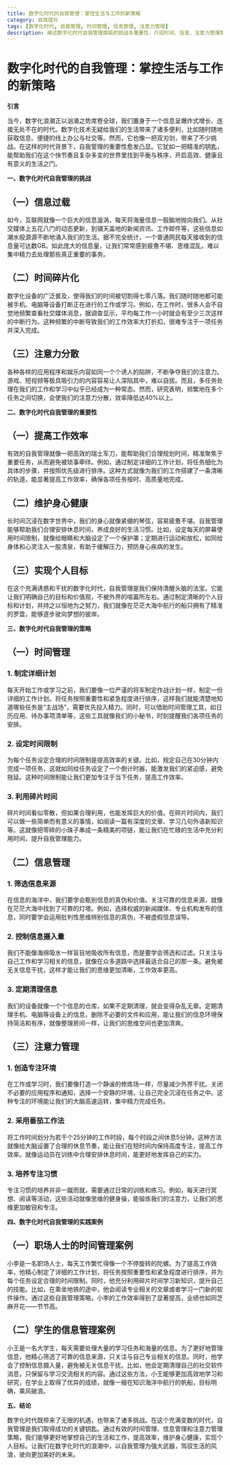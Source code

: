 ```yaml
---
title: 数字化时代的自我管理：掌控生活与工作的新策略
category: 自我提升
tags: [数字化时代, 自我管理, 时间管理, 信息管理, 注意力管理]
description: 阐述数字化时代自我管理面临的挑战与重要性，介绍时间、信息、注意力管理策略并给出实践案例，强调其在掌控生活与工作中的关键作用。
---
```


# 数字化时代的自我管理：掌控生活与工作的新策略

**引言**

当今，数字化浪潮正以汹涌之势席卷全球，我们置身于一个信息呈爆炸式增长、连接无处不在的时代。数字化技术无疑给我们的生活带来了诸多便利，比如随时随地获取信息、便捷的线上办公与社交等。然而，它也像一把双刃剑，带来了不少挑战。在这样的时代背景下，自我管理的重要性愈发凸显。它犹如一把精准的钥匙，能帮助我们在这个快节奏且复杂多变的世界里找到平衡与秩序，开启高效、健康且有意义的生活之门。

**一、数字化时代自我管理的挑战**

## （一）信息过载
如今，互联网就像一个巨大的信息漩涡，每天将海量信息一股脑地抛向我们。从社交媒体上五花八门的动态更新，到铺天盖地的新闻资讯、工作邮件等，这些信息如潮水般源源不断地涌入我们的生活。据不完全统计，一个普通网民每天接收到的信息量可达数GB。如此庞大的信息量，让我们常常感到疲惫不堪、思维混乱，难以集中精力去处理那些真正重要的事务。

## （二）时间碎片化
数字化设备的广泛普及，使得我们的时间被切割得七零八落。我们随时随地都可能被手机、电脑等设备打断正在进行的工作或学习。例如，在工作时，很多人会不自觉地频繁查看社交媒体消息，据调查显示，平均每工作一小时就会有至少三次这样的中断行为。这种频繁的中断导致我们的工作效率大打折扣，很难专注于一项任务并深入完成。

## （三）注意力分散
各种各样的应用程序和娱乐内容如同一个个诱人的陷阱，不断争夺我们的注意力。游戏、短视频等极具吸引力的内容容易让人深陷其中，难以自拔。而且，多任务处理在我们的工作和学习中似乎已经成为一种常态。然而，研究表明，频繁地在多个任务之间切换，会使我们的注意力分散，效率降低达40%以上。

**二、数字化时代自我管理的重要性**

## （一）提高工作效率
有效的自我管理就像一把高效的瑞士军刀，能帮助我们合理规划时间，精准聚焦于重要任务，从而避免被琐事牵绊。例如，通过制定详细的工作计划，将任务细化为具体的步骤，并按照优先级进行排序。这种方式就像为我们的工作搭建了一条清晰的轨道，能显著提高工作效率，确保各项任务按时、高质量地完成。

## （二）维护身心健康
长时间沉浸在数字世界中，我们的身心就像紧绷的琴弦，容易疲惫不堪。自我管理能够帮助我们合理安排休息时间，养成良好的生活习惯。比如，设定每天的屏幕使用时间限制，就像给眼睛和大脑设定了一个保护罩；定期进行运动和放松，如同给身体和心灵注入一股清泉，有助于缓解压力，预防身心疾病的发生。

## （三）实现个人目标
在这个充满诱惑和干扰的数字化时代，自我管理是我们保持清醒头脑的法宝。它能让我们明确自己的目标和价值观，不被外界的喧嚣所左右。通过制定清晰的个人目标和计划，并持之以恒地为之努力，我们就像在茫茫大海中航行的船只拥有了精准的罗盘，能够逐步驶向梦想的彼岸。

**三、数字化时代自我管理的策略**

## （一）时间管理
### 1. 制定详细计划
每天开始工作或学习之前，我们要像一位严谨的将军制定作战计划一样，制定一份详细的工作计划。将任务按照重要性和紧急程度进行排序，这样我们就能清楚地知道哪些任务是“主战场”，需要优先投入精力。同时，可以借助时间管理工具，如日历应用、待办事项清单等，这些工具就像我们的小秘书，时刻提醒我们各项任务的安排。

### 2. 设定时间限制
为每个任务设定合理的时间限制是提高效率的关键。比如，规定自己在30分钟内完成一项任务，这就如同给任务设定了一个倒计时器，能激发我们的紧迫感，避免拖延。这种时间限制能让我们更加专注于当下任务，提高工作效率。

### 3. 利用碎片时间
碎片时间看似零散，但如果合理利用，也能发挥巨大的价值。在碎片时间内，我们可以做一些简单而有意义的事情，如阅读一篇有深度的文章、学习几句外语新知识等。这就像把零碎的小珠子串成一条精美的项链，能让我们在忙碌的生活中充分利用时间，提升自我管理能力。

## （二）信息管理
### 1. 筛选信息来源
在信息的海洋中，我们要学会甄别信息的真伪和价值。关注可靠的信息来源，就像在茫茫大海中找到了可靠的灯塔。例如，选择权威的新闻媒体、专业机构发布的信息，同时要学会运用批判性思维辨别信息的真伪，不被虚假信息误导。

### 2. 控制信息摄入量
我们不能像海绵吸水一样盲目地吸收所有信息，而是要学会筛选和过滤。只关注与自己工作和学习相关的信息，就像在众多道路中选择最适合自己的那一条。避免被无关信息干扰，这样才能让我们的思维更加清晰，工作效率更高。

### 3. 定期清理信息
我们的设备就像一个个信息的仓库，如果不定期清理，就会变得杂乱无章。定期清理手机、电脑等设备上的信息，删除不必要的文件和应用，能让我们的信息环境保持简洁和有序，就像整理房间一样，让我们的思维空间也更加清爽。

## （三）注意力管理
### 1. 创造专注环境
在工作或学习时，我们要像打造一个静谧的修炼场一样，尽量减少外界干扰。关闭不必要的应用程序和通知，选择一个安静的环境，让自己完全沉浸在任务之中。这种专注的环境能让我们的大脑高速运转，集中精力完成任务。

### 2. 采用番茄工作法
将工作时间划分为若干个25分钟的工作时段，每个时段之间休息5分钟。这种方法就像给大脑设置了合理的休息节奏，能让我们在短时间内保持高度专注，提高工作效率。就像运动员在训练中合理安排休息时间，能更好地发挥自己的实力。

### 3. 培养专注习惯
专注习惯的培养并非一蹴而就，需要通过日常的训练和练习。例如，每天进行冥想、阅读等活动，这些活动就像思维的健身操，能锻炼我们的注意力，让我们的思维更加敏锐和专注。

**四、数字化时代自我管理的实践案例**

## （一）职场人士的时间管理案例
小李是一名职场人士，每天工作繁忙得像一个不停旋转的陀螺。为了提高工作效率，他精心制定了详细的工作计划，将任务按照重要性和紧急程度进行排序，并为每个任务设定合理的时间限制。同时，他充分利用碎片时间学习新知识，提升自己的技能。比如，在乘坐地铁的途中，他会阅读专业相关的文章或者学习一门新的软件操作。通过这些自我管理策略，小李的工作效率得到了显著提高，业绩也如同芝麻开花——节节高。

## （二）学生的信息管理案例
小王是一名大学生，每天需要处理大量的学习任务和海量的信息。为了更好地管理信息，他精心筛选了可靠的信息来源，只关注与自己专业相关的信息。同时，他学会了控制信息摄入量，避免被无关信息干扰。比如，他会定期清理自己的社交软件消息，只保留与学习交流相关的内容。通过这些方法，小王能够更加高效地学习和研究，在学业上取得了优异的成绩，就像一艘在知识海洋中航行的帆船，目标明确，乘风破浪。

**五、结论**

数字化时代既带来了无限的机遇，也带来了诸多挑战。在这个充满变数的时代，自我管理是我们取得成功的关键钥匙。通过有效的时间管理、信息管理和注意力管理策略，我们能够更好地掌控自己的生活和工作，提高效率，维护身心健康，实现个人目标。让我们在数字化时代的浪潮中，以自我管理为强大武器，驾驭生活的风浪，驶向更加美好的未来。